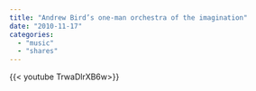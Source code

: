 ```yaml
---
title: "Andrew Bird’s one-man orchestra of the imagination"
date: "2010-11-17"
categories:
  - "music"
  - "shares"
---
```


<div style="width: 70vw;">{{< youtube TrwaDlrXB6w>}}</div>
